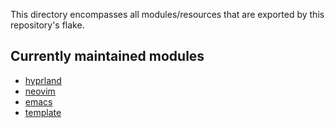 This directory encompasses all modules/resources that are exported by this repository's flake.

## Currently maintained modules

- [hyprland](./hyprland)
- [neovim](./neovim)
- [emacs](./emacs)
- [template](./template)
